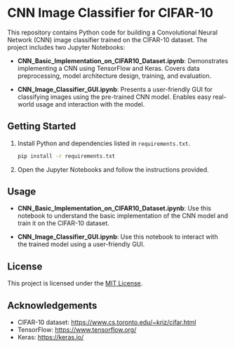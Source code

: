 # CNN Image Classifier for CIFAR-10

This repository contains Python code for building a Convolutional Neural Network (CNN) image classifier trained on the CIFAR-10 dataset. The project includes two Jupyter Notebooks:

- **CNN_Basic_Implementation_on_CIFAR10_Dataset.ipynb**: Demonstrates implementing a CNN using TensorFlow and Keras. Covers data preprocessing, model architecture design, training, and evaluation.

- **CNN_Image_Classifier_GUI.ipynb**: Presents a user-friendly GUI for classifying images using the pre-trained CNN model. Enables easy real-world usage and interaction with the model.

## Getting Started

1. Install Python and dependencies listed in `requirements.txt`.
   ```bash
   pip install -r requirements.txt
   ```

2. Open the Jupyter Notebooks and follow the instructions provided.

## Usage

- **CNN_Basic_Implementation_on_CIFAR10_Dataset.ipynb**: Use this notebook to understand the basic implementation of the CNN model and train it on the CIFAR-10 dataset.
  
- **CNN_Image_Classifier_GUI.ipynb**: Use this notebook to interact with the trained model using a user-friendly GUI.


## License

This project is licensed under the [MIT License](LICENSE).

## Acknowledgements

- CIFAR-10 dataset: https://www.cs.toronto.edu/~kriz/cifar.html
- TensorFlow: https://www.tensorflow.org/
- Keras: https://keras.io/
